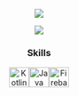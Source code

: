
<div align="center">

<img src="https://github-readme-streak-stats.herokuapp.com/?user=1guccii&theme=dark&hide_border=true" /><br/>

<img src="https://github-readme-stats.vercel.app/api/top-langs/?username=qguxxi&theme=dark&hide_border=true&include_all_commits=true&count_private=false&layout=compact" />

<!-- Proudly created with GPRM ( https://gprm.itsvg.in ) -->

### Skills

<p align="center">
<a href="https://kotlinlang.org/" target="_blank" rel="noreferrer"><img src="https://raw.githubusercontent.com/danielcranney/readme-generator/main/public/icons/skills/kotlin-colored.svg" width="36" height="36" alt="Kotlin" /></a><a 
                                                                                                                                                                                                                                       href="https://www.oracle.com/java/" target="_blank" rel="noreferrer"><img src="https://raw.githubusercontent.com/danielcranney/readme-generator/main/public/icons/skills/java-colored.svg" width="36" height="36" alt="Java" /></a><a 
                                                                                                                                                                                                                                                                                                                                                                                                                                                                            href="https://firebase.google.com/" target="_blank" rel="noreferrer"><img src="https://raw.githubusercontent.com/danielcranney/readme-generator/main/public/icons/skills/firebase-colored.svg" width="36" height="36" alt="Firebase" /></a><a 
                                                                         
